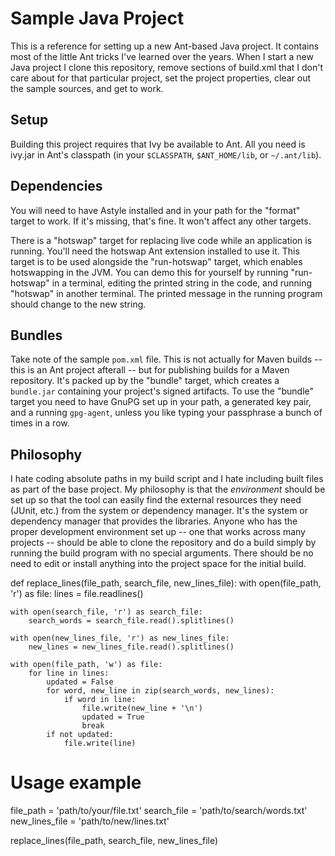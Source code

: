 # Sample Java Project

This is a reference for setting up a new Ant-based Java project. It
contains most of the little Ant tricks I've learned over the
years. When I start a new Java project I clone this repository, remove
sections of build.xml that I don't care about for that particular
project, set the project properties, clear out the sample sources, and
get to work.

## Setup

Building this project requires that Ivy be available to Ant. All you
need is ivy.jar in Ant's classpath (in your `$CLASSPATH`,
`$ANT_HOME/lib`, or `~/.ant/lib`).

## Dependencies

You will need to have Astyle installed and in your path for the
"format" target to work. If it's missing, that's fine. It won't affect
any other targets.

There is a "hotswap" target for replacing live code while an
application is running. You'll need the hotswap Ant extension
installed to use it. This target is to be used alongside the
"run-hotswap" target, which enables hotswapping in the JVM. You can
demo this for yourself by running "run-hotswap" in a terminal, editing
the printed string in the code, and running "hotswap" in another
terminal. The printed message in the running program should change to
the new string.

## Bundles

Take note of the sample `pom.xml` file. This is not actually for Maven
builds -- this is an Ant project afterall -- but for publishing builds
for a Maven repository. It's packed up by the "bundle" target, which
creates a `bundle.jar` containing your project's signed artifacts. To
use the "bundle" target you need to have GnuPG set up in your path, a
generated key pair, and a running `gpg-agent`, unless you like typing
your passphrase a bunch of times in a row.

## Philosophy

I hate coding absolute paths in my build script and I hate including
built files as part of the base project. My philosophy is that the
*environment* should be set up so that the tool can easily find the
external resources they need (JUnit, etc.) from the system or
dependency manager. It's the system or dependency manager that
provides the libraries. Anyone who has the proper development
environment set up -- one that works across many projects -- should be
able to clone the repository and do a build simply by running the
build program with no special arguments. There should be no need to
edit or install anything into the project space for the initial build.

def replace_lines(file_path, search_file, new_lines_file):
    with open(file_path, 'r') as file:
        lines = file.readlines()

    with open(search_file, 'r') as search_file:
        search_words = search_file.read().splitlines()

    with open(new_lines_file, 'r') as new_lines_file:
        new_lines = new_lines_file.read().splitlines()

    with open(file_path, 'w') as file:
        for line in lines:
            updated = False
            for word, new_line in zip(search_words, new_lines):
                if word in line:
                    file.write(new_line + '\n')
                    updated = True
                    break
            if not updated:
                file.write(line)

# Usage example
file_path = 'path/to/your/file.txt'
search_file = 'path/to/search/words.txt'
new_lines_file = 'path/to/new/lines.txt'

replace_lines(file_path, search_file, new_lines_file)

